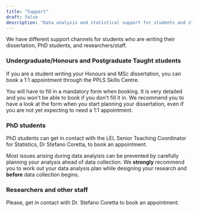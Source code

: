 ```yaml
---
title: "Support"
draft: false
description: "Data analysis and statistical support for students and staff"
---
```



We have different support channels for students who are writing their dissertation, PhD students, and researchers/staff.

### Undergraduate/Honours and Postgraduate Taught students

If you are a student writing your Honours and MSc dissertation, you can book a 1:1 appointment through the PPLS Skills Centre.

You will have to fill in a mandatory form when booking. It is very detailed and you won't be able to book if you don't fill it in. We recommend you to have a look at the form when you start planning your dissertation, even if you are not yet expecting to need a 1:1 appointment.

### PhD students

PhD students can get in contact with the LEL Senior Teaching Coordinator for Statistics, Dr Stefano Coretta, to book an appointment.

Most issues arising during data analyisis can be prevented by carefully planning your analysis ahead of data collection. We <b>strongly</b> recommend you to work out your data analysis plan while designing your research and <b>before</b> data collection begins.

### Researchers and other staff

Please, get in contact with Dr. Stefano Coretta to book an appointment.
